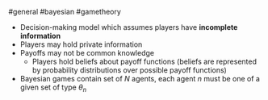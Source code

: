 #general #bayesian #gametheory 
- Decision-making model which assumes players have **incomplete information**
- Players may hold private information 
- Payoffs may not be common knowledge
	- Players hold beliefs about payoff functions (beliefs are represented by probability distributions over possible payoff functions)
- Bayesian games contain set of $N$ agents, each agent $n$ must be one of a given set of type $\theta_n$ 